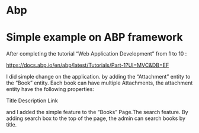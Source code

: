 # Abp
Simple example on ABP framework
======================


After completing  the tutorial “Web Application Development” from 1 to 10 :

https://docs.abp.io/en/abp/latest/Tutorials/Part-1?UI=MVC&DB=EF

 

I did simple change on the application. by adding the “Attachment” entity to the “Book” entity. Each book can have multiple Attachments, the attachment entity have the following properties:

Title
Description
Link
 

and I added the simple feature to the “Books” Page.The search feature. By adding search box to the top of the page, the admin can search books by title.

 
